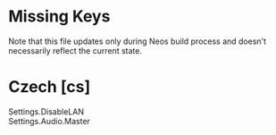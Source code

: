 # Missing Keys
Note that this file updates only during Neos build process and doesn't necessarily reflect the current state.

# Czech [cs]
Settings.DisableLAN  
Settings.Audio.Master  

